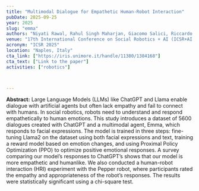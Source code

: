 ```yaml
---
title: "Multimodal Dialogue for Empathetic Human-Robot Interaction"
pubDate: 2025-09-25
year: 2025
slug: "emma"
authors: "Niyati Rawal, Rahul Singh Maharjan, Giacomo Salici, Riccardo Catalini, Marta Romeo, Roberto Bigazzi, Lorenzo Baraldi, Roberto Vezzani, Rita Cucchiara, Angelo Cangelosi"
venue: "17th International Conference on Social Robotics + AI (ICSR+AI 2025)"
acronym: "ICSR 2025"
location: "Naples, Italy"
cta_link: ["https://iris.unimore.it/handle/11380/1384168"]
cta_text: ["Link to the paper"]
activities: ["robotics"]



---
```


**Abstract:** Large Language Models (LLMs) like ChatGPT and Llama enable dialogue with artificial agents but often lack empathy and fail to connect with humans. In social robotics, robots need to understand and respond empathetically to human emotions. This study introduces a dataset of 5600 dialogues created with ChatGPT and a multimodal agent, Emma, which responds to facial expressions. The model is trained in three steps: fine-tuning Llama2 on the dataset using both facial expressions and text, training a reward model based on emotion changes, and using Proximal Policy Optimization (PPO) to optimize positive emotional responses. A survey comparing our model’s responses to ChatGPT’s shows that our model is more empathetic and humanlike. We also conducted a human-robot interaction (HRI) experiment with the Pepper robot, where participants rated the empathy and appropriateness of the robot’s responses. The results were statistically significant using a chi-square test.